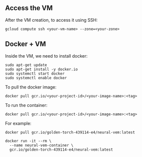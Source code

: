 ## Access the VM

After the VM creation, to access it using SSH:

```
gcloud compute ssh <your-vm-name> --zone=<your-zone>
```

## Docker + VM

Inside the VM, we need to install docker:

```
sudo apt-get update
sudo apt-get install -y docker.io
sudo systemctl start docker
sudo systemctl enable docker
```

To pull the docker image:

```
docker pull gcr.io/<your-project-id>/<your-image-name>:<tag>
```

To run the container:

```
docker pull gcr.io/<your-project-id>/<your-image-name>:<tag>
```

For example:

```
docker pull gcr.io/golden-torch-439114-e4/neural-vem:latest

docker run -it --rm \
  --name neural-vem-container \
  gcr.io/golden-torch-439114-e4/neural-vem:latest
```

